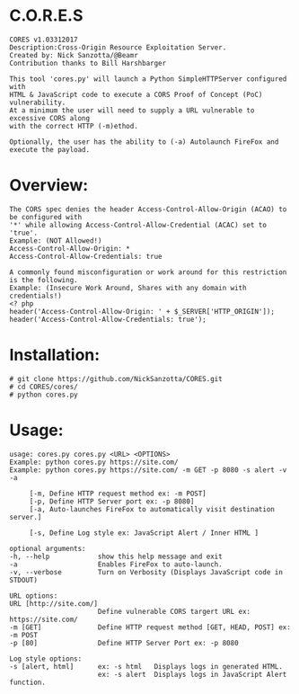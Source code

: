 # C.O.R.E.S
    CORES v1.03312017
    Description:Cross-Origin Resource Exploitation Server.
    Created by: Nick Sanzotta/@Beamr
    Contribution thanks to Bill Harshbarger
    
    This tool 'cores.py' will launch a Python SimpleHTTPServer configured with 
    HTML & JavaScript code to execute a CORS Proof of Concept (PoC) vulnerability.
    At a minimum the user will need to supply a URL vulnerable to excessive CORS along 
    with the correct HTTP (-m)ethod.
    
    Optionally, the user has the ability to (-a) Autolaunch FireFox and execute the payload.
	
# Overview:
    The CORS spec denies the header Access-Control-Allow-Origin (ACAO) to be configured with 
    '*' while allowing Access-Control-Allow-Credential (ACAC) set to 'true'.
    Example: (NOT Allowed!)
	Access-Control-Allow-Origin: *
	Access-Control-Allow-Credentials: true
	
    A commonly found misconfiguration or work around for this restriction is the following.
    Example: (Insecure Work Around, Shares with any domain with credentials!)
	<? php 
	header('Access-Control-Allow-Origin: ' + $_SERVER['HTTP_ORIGIN']);
	header('Access-Control-Allow-Credentials: true');

# Installation:
	# git clone https://github.com/NickSanzotta/CORES.git
	# cd CORES/cores/
	# python cores.py
	
# Usage:
    usage: cores.py cores.py <URL> <OPTIONS>
	Example: python cores.py https://site.com/
	Example: python cores.py https://site.com/ -m GET -p 8080 -s alert -v -a

         [-m, Define HTTP request method ex: -m POST]
         [-p, Define HTTP Server port ex: -p 8080]
         [-a, Auto-launches FireFox to automatically visit destination server.]

         [-s, Define Log style ex: JavaScript Alert / Inner HTML ]
    
    optional arguments:
    -h, --help            show this help message and exit
    -a                    Enables FireFox to auto-launch.
    -v, --verbose         Turn on Verbosity (Displays JavaScript code in STDOUT)

    URL options:
    URL [http://site.com/]
                          Define vulnerable CORS targert URL ex: https://site.com/
    -m [GET]              Define HTTP request method [GET, HEAD, POST] ex: -m POST
    -p [80]               Define HTTP Server Port ex: -p 8080

    Log style options:
    -s [alert, html]      ex: -s html   Displays logs in generated HTML.
                          ex: -s alert  Displays logs in JavaScript Alert function.

